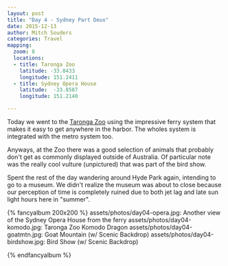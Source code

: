 ```yaml
---
layout: post
title: "Day 4 - Sydney Part Deux"
date: 2015-12-13
author: Mitch Souders
categories: Travel
mapping:
  zoom: 8
  locations:
  - title: Taronga Zoo
    latitude: -33.8433
    longitude: 151.2411
  - title: Sydney Opera House
    latitude:  -33.8587
    longitude: 151.2140

---
```


Today we went to the [Taronga Zoo](https://www.wikiwand.com/en/Taronga_Zoo) using
the impressive ferry system that makes it easy to get anywhere in the harbor. The
wholes system is integrated with the metro system too.

Anyways, at the Zoo there was a good selection of animals that probably don't get
as commonly displayed outside of Australia. Of particular note was the really cool
vulture (unpictured) that was part of the bird show.

Spent the rest of the day wandering around Hyde Park again, intending to go to a museum.
We didn't realize the museum was about to close because our perception of time is completely
ruined due to both jet lag and late sun light hours here in "summer".

{% fancyalbum 200x200 %}
assets/photos/day04-opera.jpg: Another view of the Sydney Opera House from the ferry
assets/photos/day04-komodo.jpg: Taronga Zoo Komodo Dragon
assets/photos/day04-goatmtn.jpg: Goat Mountain (w/ Scenic Backdrop)
assets/photos/day04-birdshow.jpg: Bird Show (w/ Scenic Backdrop)

{% endfancyalbum %}

